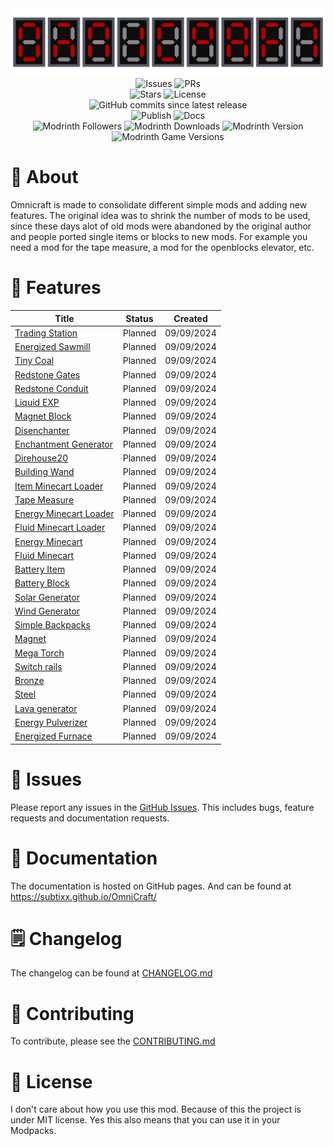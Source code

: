 <div align="center">
    <img src="art/logo.png" alt="Logo" />
</div>

<div align="center">
    <img src="https://img.shields.io/github/issues/subtixx/Omnicraft?style=flat-square&logo=github" alt="Issues" />
    <img src="https://img.shields.io/github/issues-pr/subtixx/Omnicraft?style=flat-square&logo=github" alt="PRs" />
    <br>
    <img src="https://img.shields.io/github/stars/subtixx/Omnicraft?style=flat-square&logo=github" alt="Stars" />
    <img src="https://img.shields.io/github/license/subtixx/Omnicraft?style=flat-square&logo=github" alt="License" />
    <br>
    <img src="https://img.shields.io/github/commits-since/subtixx/omnicraft/latest?style=flat-square&logo=github&label=Commits%20since%20latest%20release" alt="GitHub commits since latest release" />
</div>

<div align="center">
    <img src="https://img.shields.io/github/actions/workflow/status/subtixx/Omnicraft/.github%2Fworkflows%2Fgradle-publish.yml?style=flat-square&logo=github&label=Publish" alt="Publish" />
    <img src="https://img.shields.io/github/deployments/subtixx/Omnicraft/github-pages?style=flat-square&logo=github&label=Docs" alt="Docs" />
</div>

<div align="center">
    <img src="https://img.shields.io/modrinth/followers/omni-craft?style=flat-square&logo=modrinth&label=Followers" alt="Modrinth Followers" />
    <img src="https://img.shields.io/modrinth/dt/omni-craft?style=flat-square&logo=modrinth&label=Downloads" alt="Modrinth Downloads" />
    <img src="https://img.shields.io/modrinth/v/omni-craft?style=flat-square&logo=modrinth&label=Version" alt="Modrinth Version" />
    <img src="https://img.shields.io/modrinth/game-versions/omni-craft?style=flat-square&logo=modrinth&label=Game Versions" alt="Modrinth Game Versions" />
</div>

<h1>🚀 About</h1>
<p>
Omnicraft is made to consolidate different simple mods and adding new features.
The original idea was to shrink the number of mods to be used, since these days alot of old mods were
abandoned by the original author and people ported single items or blocks to new mods.
For example you need a mod for the tape measure, a mod for the openblocks elevator, etc.
</p>

<h1>🚀 Features</h1>

| Title                                                                    | Status  | Created    |
|--------------------------------------------------------------------------|---------|------------|
| [Trading Station](https://github.com/Subtixx/OmniCraft/issues/35)        | Planned | 09/09/2024 |
| [Energized Sawmill](https://github.com/Subtixx/OmniCraft/issues/34)      | Planned | 09/09/2024 |
| [Tiny Coal](https://github.com/Subtixx/OmniCraft/issues/33)              | Planned | 09/09/2024 |
| [Redstone Gates](https://github.com/Subtixx/OmniCraft/issues/32)         | Planned | 09/09/2024 |
| [Redstone Conduit](https://github.com/Subtixx/OmniCraft/issues/31)       | Planned | 09/09/2024 |
| [Liquid EXP](https://github.com/Subtixx/OmniCraft/issues/30)             | Planned | 09/09/2024 |
| [Magnet Block](https://github.com/Subtixx/OmniCraft/issues/29)           | Planned | 09/09/2024 |
| [Disenchanter](https://github.com/Subtixx/OmniCraft/issues/28)           | Planned | 09/09/2024 |
| [Enchantment Generator](https://github.com/Subtixx/OmniCraft/issues/27)  | Planned | 09/09/2024 |
| [Direhouse20](https://github.com/Subtixx/OmniCraft/issues/26)            | Planned | 09/09/2024 |
| [Building Wand](https://github.com/Subtixx/OmniCraft/issues/25)          | Planned | 09/09/2024 |
| [Item Minecart Loader](https://github.com/Subtixx/OmniCraft/issues/24)   | Planned | 09/09/2024 |
| [Tape Measure](https://github.com/Subtixx/OmniCraft/issues/23)           | Planned | 09/09/2024 |
| [Energy Minecart Loader](https://github.com/Subtixx/OmniCraft/issues/22) | Planned | 09/09/2024 |
| [Fluid Minecart Loader](https://github.com/Subtixx/OmniCraft/issues/21)  | Planned | 09/09/2024 |
| [Energy Minecart](https://github.com/Subtixx/OmniCraft/issues/20)        | Planned | 09/09/2024 |
| [Fluid Minecart](https://github.com/Subtixx/OmniCraft/issues/19)         | Planned | 09/09/2024 |
| [Battery Item](https://github.com/Subtixx/OmniCraft/issues/18)           | Planned | 09/09/2024 |
| [Battery Block](https://github.com/Subtixx/OmniCraft/issues/17)          | Planned | 09/09/2024 |
| [Solar Generator](https://github.com/Subtixx/OmniCraft/issues/16)        | Planned | 09/09/2024 |
| [Wind Generator](https://github.com/Subtixx/OmniCraft/issues/15)         | Planned | 09/09/2024 |
| [Simple Backpacks](https://github.com/Subtixx/OmniCraft/issues/14)       | Planned | 09/09/2024 |
| [Magnet](https://github.com/Subtixx/OmniCraft/issues/13)                 | Planned | 09/09/2024 |
| [Mega Torch](https://github.com/Subtixx/OmniCraft/issues/12)             | Planned | 09/09/2024 |
| [Switch rails](https://github.com/Subtixx/OmniCraft/issues/11)           | Planned | 09/09/2024 |
| [Bronze](https://github.com/Subtixx/OmniCraft/issues/10)                 | Planned | 09/09/2024 |
| [Steel](https://github.com/Subtixx/OmniCraft/issues/9)                   | Planned | 09/09/2024 |
| [Lava generator](https://github.com/Subtixx/OmniCraft/issues/8)          | Planned | 09/09/2024 |
| [Energy Pulverizer](https://github.com/Subtixx/OmniCraft/issues/7)       | Planned | 09/09/2024 |
| [Energized Furnace](https://github.com/Subtixx/OmniCraft/issues/6)       | Planned | 09/09/2024 |


<h1>🐛 Issues</h1>
<p>
Please report any issues in the <a href="https://github.com/subtixx/OmniCraft/issues">GitHub Issues</a>.
This includes bugs, feature requests and documentation requests.
</p>

<h1>📝 Documentation</h1>
<p>
The documentation is hosted on GitHub pages. And can be found at 
<a href="https://subtixx.github.io/OmniCraft/">https://subtixx.github.io/OmniCraft/</a>
</p>

<h1>🗒 Changelog</h1>
<p>
The changelog can be found at <a href="https://github.com/subtixx/OmniCraft/blob/main/CHANGELOG.md">CHANGELOG.md</a>
</p>

<h1>🧾 Contributing</h1>
<p>
To contribute, please see the <a href="https://github.com/subtixx/OmniCraft/blob/main/CONTRIBUTING.md">CONTRIBUTING.md</a>
</p>

<h1>📝 License</h1>
<p>
I don't care about how you use this mod. 
Because of this the project is under MIT license.
Yes this also means that you can use it in your Modpacks.
</p>